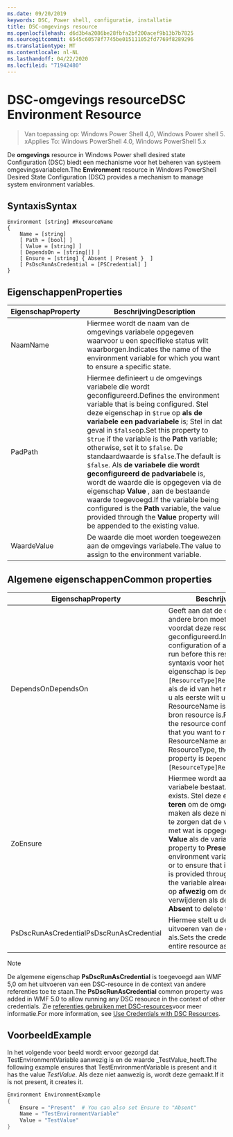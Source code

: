 ```yaml
---
ms.date: 09/20/2019
keywords: DSC, Power shell, configuratie, installatie
title: DSC-omgevings resource
ms.openlocfilehash: d6d3b4a2086be28fbfa2bf200acef9b13b7b7825
ms.sourcegitcommit: 6545c60578f7745be015111052fd7769f8289296
ms.translationtype: MT
ms.contentlocale: nl-NL
ms.lasthandoff: 04/22/2020
ms.locfileid: "71942480"
---
```

# <a name="dsc-environment-resource"></a><span data-ttu-id="fff3d-103">DSC-omgevings resource</span><span class="sxs-lookup"><span data-stu-id="fff3d-103">DSC Environment Resource</span></span>

> <span data-ttu-id="fff3d-104">Van toepassing op: Windows Power Shell 4,0, Windows Power shell 5. x</span><span class="sxs-lookup"><span data-stu-id="fff3d-104">Applies To: Windows PowerShell 4.0, Windows PowerShell 5.x</span></span>

<span data-ttu-id="fff3d-105">De **omgevings** resource in Windows Power shell desired state Configuration (DSC) biedt een mechanisme voor het beheren van systeem omgevingsvariabelen.</span><span class="sxs-lookup"><span data-stu-id="fff3d-105">The **Environment** resource in Windows PowerShell Desired State Configuration (DSC) provides a mechanism to manage system environment variables.</span></span>

## <a name="syntax"></a><span data-ttu-id="fff3d-106">Syntaxis</span><span class="sxs-lookup"><span data-stu-id="fff3d-106">Syntax</span></span>

```Syntax
Environment [string] #ResourceName
{
    Name = [string]
    [ Path = [bool] ]
    [ Value = [string] ]
    [ DependsOn = [string[]] ]
    [ Ensure = [string] { Absent | Present }  ]
    [ PsDscRunAsCredential = [PSCredential] ]
}
```

## <a name="properties"></a><span data-ttu-id="fff3d-107">Eigenschappen</span><span class="sxs-lookup"><span data-stu-id="fff3d-107">Properties</span></span>

|<span data-ttu-id="fff3d-108">Eigenschap</span><span class="sxs-lookup"><span data-stu-id="fff3d-108">Property</span></span> |<span data-ttu-id="fff3d-109">Beschrijving</span><span class="sxs-lookup"><span data-stu-id="fff3d-109">Description</span></span> |
|---|---|
|<span data-ttu-id="fff3d-110">Naam</span><span class="sxs-lookup"><span data-stu-id="fff3d-110">Name</span></span> |<span data-ttu-id="fff3d-111">Hiermee wordt de naam van de omgevings variabele opgegeven waarvoor u een specifieke status wilt waarborgen.</span><span class="sxs-lookup"><span data-stu-id="fff3d-111">Indicates the name of the environment variable for which you want to ensure a specific state.</span></span> |
|<span data-ttu-id="fff3d-112">Pad</span><span class="sxs-lookup"><span data-stu-id="fff3d-112">Path</span></span> |<span data-ttu-id="fff3d-113">Hiermee definieert u de omgevings variabele die wordt geconfigureerd.</span><span class="sxs-lookup"><span data-stu-id="fff3d-113">Defines the environment variable that is being configured.</span></span> <span data-ttu-id="fff3d-114">Stel deze eigenschap in `$true` op **als de variabele een padvariabele** is; Stel in dat geval in `$false`op.</span><span class="sxs-lookup"><span data-stu-id="fff3d-114">Set this property to `$true` if the variable is the **Path** variable; otherwise, set it to `$false`.</span></span> <span data-ttu-id="fff3d-115">De standaardwaarde is `$false`.</span><span class="sxs-lookup"><span data-stu-id="fff3d-115">The default is `$false`.</span></span> <span data-ttu-id="fff3d-116">Als **de variabele die wordt geconfigureerd de padvariabele** is, wordt de waarde die is opgegeven via de eigenschap **Value** , aan de bestaande waarde toegevoegd.</span><span class="sxs-lookup"><span data-stu-id="fff3d-116">If the variable being configured is the **Path** variable, the value provided through the **Value** property will be appended to the existing value.</span></span> |
|<span data-ttu-id="fff3d-117">Waarde</span><span class="sxs-lookup"><span data-stu-id="fff3d-117">Value</span></span> |<span data-ttu-id="fff3d-118">De waarde die moet worden toegewezen aan de omgevings variabele.</span><span class="sxs-lookup"><span data-stu-id="fff3d-118">The value to assign to the environment variable.</span></span> |

## <a name="common-properties"></a><span data-ttu-id="fff3d-119">Algemene eigenschappen</span><span class="sxs-lookup"><span data-stu-id="fff3d-119">Common properties</span></span>

|<span data-ttu-id="fff3d-120">Eigenschap</span><span class="sxs-lookup"><span data-stu-id="fff3d-120">Property</span></span> |<span data-ttu-id="fff3d-121">Beschrijving</span><span class="sxs-lookup"><span data-stu-id="fff3d-121">Description</span></span> |
|---|---|
|<span data-ttu-id="fff3d-122">DependsOn</span><span class="sxs-lookup"><span data-stu-id="fff3d-122">DependsOn</span></span> |<span data-ttu-id="fff3d-123">Geeft aan dat de configuratie van een andere bron moet worden uitgevoerd voordat deze resource wordt geconfigureerd.</span><span class="sxs-lookup"><span data-stu-id="fff3d-123">Indicates that the configuration of another resource must run before this resource is configured.</span></span> <span data-ttu-id="fff3d-124">De syntaxis voor het gebruik van deze eigenschap is `DependsOn = "[ResourceType]ResourceName"`bijvoorbeeld als de id van het resource-script blok dat u als eerste wilt uitvoeren, de naam ResourceName is en het type van de bron resource is.</span><span class="sxs-lookup"><span data-stu-id="fff3d-124">For example, if the ID of the resource configuration script block that you want to run first is ResourceName and its type is ResourceType, the syntax for using this property is `DependsOn = "[ResourceType]ResourceName"`.</span></span> |
|<span data-ttu-id="fff3d-125">Zo</span><span class="sxs-lookup"><span data-stu-id="fff3d-125">Ensure</span></span> |<span data-ttu-id="fff3d-126">Hiermee wordt aangegeven of een variabele bestaat.</span><span class="sxs-lookup"><span data-stu-id="fff3d-126">Indicates if a variable exists.</span></span> <span data-ttu-id="fff3d-127">Stel deze eigenschap in op **presen teren** om de omgevings variabele te maken als deze niet bestaat of om ervoor te zorgen dat de waarde overeenkomt met wat is opgegeven via de eigenschap **Value** als de variabele al bestaat.</span><span class="sxs-lookup"><span data-stu-id="fff3d-127">Set this property to **Present** to create the environment variable if it does not exist or to ensure that its value matches what is provided through the **Value** property if the variable already exists.</span></span> <span data-ttu-id="fff3d-128">Stel deze in op **afwezig** om de variabele te verwijderen als deze bestaat.</span><span class="sxs-lookup"><span data-stu-id="fff3d-128">Set it to **Absent** to delete the variable if it exists.</span></span> |
|<span data-ttu-id="fff3d-129">PsDscRunAsCredential</span><span class="sxs-lookup"><span data-stu-id="fff3d-129">PsDscRunAsCredential</span></span> |<span data-ttu-id="fff3d-130">Hiermee stelt u de referentie in voor het uitvoeren van de gehele resource als.</span><span class="sxs-lookup"><span data-stu-id="fff3d-130">Sets the credential for running the entire resource as.</span></span> |

> [!NOTE]
> <span data-ttu-id="fff3d-131">De algemene eigenschap **PsDscRunAsCredential** is toegevoegd aan WMF 5,0 om het uitvoeren van een DSC-resource in de context van andere referenties toe te staan.</span><span class="sxs-lookup"><span data-stu-id="fff3d-131">The **PsDscRunAsCredential** common property was added in WMF 5.0 to allow running any DSC resource in the context of other credentials.</span></span> <span data-ttu-id="fff3d-132">Zie [referenties gebruiken met DSC-resources](../../../configurations/runasuser.md)voor meer informatie.</span><span class="sxs-lookup"><span data-stu-id="fff3d-132">For more information, see [Use Credentials with DSC Resources](../../../configurations/runasuser.md).</span></span>

## <a name="example"></a><span data-ttu-id="fff3d-133">Voorbeeld</span><span class="sxs-lookup"><span data-stu-id="fff3d-133">Example</span></span>

<span data-ttu-id="fff3d-134">In het volgende voor beeld wordt ervoor gezorgd dat TestEnvironmentVariable aanwezig is en de waarde _TestValue_heeft.</span><span class="sxs-lookup"><span data-stu-id="fff3d-134">The following example ensures that TestEnvironmentVariable is present and it has the value _TestValue_.</span></span> <span data-ttu-id="fff3d-135">Als deze niet aanwezig is, wordt deze gemaakt.</span><span class="sxs-lookup"><span data-stu-id="fff3d-135">If it is not present, it creates it.</span></span>

```powershell
Environment EnvironmentExample
{
    Ensure = "Present"  # You can also set Ensure to "Absent"
    Name = "TestEnvironmentVariable"
    Value = "TestValue"
}
```